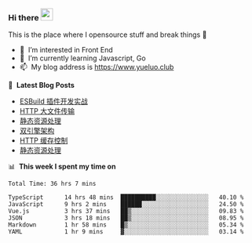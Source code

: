### Hi there <a href="https://www.yueluo.club/"><img src="https://media.giphy.com/media/hvRJCLFzcasrR4ia7z/giphy.gif" width="25px"></a>
This is the place where I opensource stuff and break things :rofl:

- 👀 &nbsp;I’m interested in Front End
- 🌱 &nbsp;I’m currently learning Javascript, Go
- 📫 &nbsp;My blog address is https://www.yueluo.club

📕 &nbsp;**Latest Blog Posts**

<!-- BLOG-POST-LIST:START -->
- [ESBuild 插件开发实战](https://www.yueluo.club/detail?articleId=626807fb65e52c4388402fc0)
- [HTTP 大文件传输](https://www.yueluo.club/detail?articleId=6267f78665e52c4388402ee8)
- [静态资源处理](https://www.yueluo.club/detail?articleId=62669c9d65e52c43884025cd)
- [双引擎架构](https://www.yueluo.club/detail?articleId=6265e18f65e52c438840182a)
- [HTTP 缓存控制](https://www.yueluo.club/detail?articleId=6265508d65e52c4388401470)
- [静态资源处理](https://www.yueluo.club/detail?articleId=6261e65b65e52c4388400428)
<!-- BLOG-POST-LIST:END -->

📊 &nbsp;**This week I spent my time on**

<!--START_SECTION:waka-->

```text
Total Time: 36 hrs 7 mins

TypeScript      14 hrs 48 mins  ██████████░░░░░░░░░░░░░░░   40.10 %
JavaScript      9 hrs 2 mins    ██████░░░░░░░░░░░░░░░░░░░   24.50 %
Vue.js          3 hrs 37 mins   ██▒░░░░░░░░░░░░░░░░░░░░░░   09.83 %
JSON            3 hrs 18 mins   ██▒░░░░░░░░░░░░░░░░░░░░░░   08.95 %
Markdown        1 hr 58 mins    █▒░░░░░░░░░░░░░░░░░░░░░░░   05.34 %
YAML            1 hr 9 mins     ▓░░░░░░░░░░░░░░░░░░░░░░░░   03.14 %
```

<!--END_SECTION:waka-->